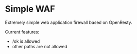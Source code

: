 # Simple WAF

Extremely simple web application firewall based on OpenResty.

Current features:

* /ok is allowed
* other paths are not allowed
